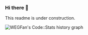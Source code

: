 ### Hi there 👋

This readme is under construction.

![WEGFan's Code::Stats history graph](https://codestats-readme.wegfan.cn/history-graph/WEGFan?width=850&height=350&timezone=08&history_days=30&max_languages=13&language_colors=["3e4053","f15854","5da5da","faa43a","60bd68","f17cb0","b2912f","decf3f","b276b2","darkslateblue","firebrick","lightcoral","mediumvioletred","808080"])
<!--
**WEGFan/WEGFan** is a ✨ _special_ ✨ repository because its `README.md` (this file) appears on your GitHub profile.

Here are some ideas to get you started:

- 🔭 I’m currently working on ...
- 🌱 I’m currently learning ...
- 👯 I’m looking to collaborate on ...
- 🤔 I’m looking for help with ...
- 💬 Ask me about ...
- 📫 How to reach me: ...
- 😄 Pronouns: ...
- ⚡ Fun fact: ...
-->
